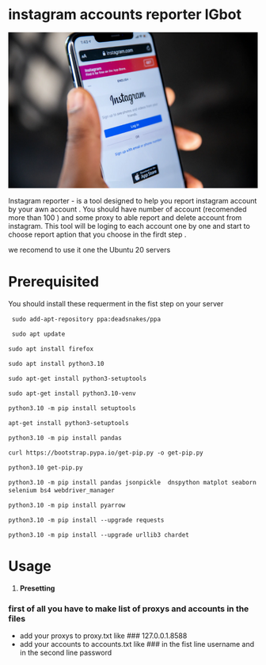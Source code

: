 # instagram accounts reporter IGbot

![image](https://github.com/4lph4shell/igbot-instagram-reporter/blob/master/Untitled-design-13.png)

Instagram reporter - is a tool designed to help you report instagram account by your awn account .
You should have number of account (recomended more than 100 ) and some proxy to able report and delete account from instagram.
This tool will be loging to each account one by one and start to choose report aption that you choose in the firdt step .

 we recomend to use it one the Ubuntu 20 servers

# Prerequisited
You should install these requerment in the fist step on your server 
```
 sudo add-apt-repository ppa:deadsnakes/ppa
```
```
 sudo apt update
```
```
sudo apt install firefox
```
```
sudo apt install python3.10
```
```
sudo apt-get install python3-setuptools
```
```
sudo apt-get install python3.10-venv
```
```
python3.10 -m pip install setuptools
```
```
apt-get install python3-setuptools
```
```
python3.10 -m pip install pandas
```
```
curl https://bootstrap.pypa.io/get-pip.py -o get-pip.py
```
```
python3.10 get-pip.py
```
```
python3.10 -m pip install pandas jsonpickle  dnspython matplot seaborn selenium bs4 webdriver_manager
```
```
python3.10 -m pip install pyarrow
```
```
python3.10 -m pip install --upgrade requests
```
```
python3.10 -m pip install --upgrade urllib3 chardet
```
 # Usage
1. **Presetting**
 
 ### first of all you have to make list of proxys and accounts in the files
 - add your proxys to proxy.txt like ### 127.0.0.1.8588
 - add your accounts to accounts.txt like ### in the fist line username and in the second line password

